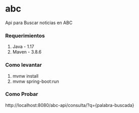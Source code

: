 # abc
Api para Buscar noticias en ABC

### Requerimientos
1. Java - 1.17
2. Maven - 3.8.6

### Como levantar
1. mvnw install
2. mvnw spring-boot:run


### Como Probar
http://localhost:8080/abc-api/consulta/?q={palabra-buscada}
